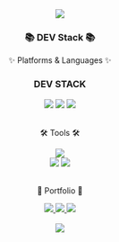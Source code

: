 <div align=center>
	<img src="https://capsule-render.vercel.app/api?type=waving&color=auto&height=200&section=header&text=@seung-u%20page!&fontSize=90" />	
</div>
<div align=center>
	<h3>📚 DEV Stack 📚</h3>
	<p>✨ Platforms & Languages ✨</p>
</div>

<div align="center">
<h3>DEV STACK</h3>
	<img src="https://img.shields.io/badge/C++-00599C?style=flat-square&amp;logo=C%2B%2B&amp;logoColor=white">
	<img src="https://img.shields.io/badge/Python-3776AB?style=flat-square&amp;logo=Python&amp;logoColor=white">
	<img src="https://img.shields.io/badge/Linux-FCC624?style=flat&logo=Linux&logoColor=white" />
</div>
<br>
<div align=center>
	<p>🛠 Tools 🛠</p>
</div>
<div align=center>
	<img src="https://img.shields.io/badge/Visual%20Studio%20Code-007ACC?style=flat&logo=VisualStudioCode&logoColor=white" />
	<br>
	<img src="https://img.shields.io/badge/AWS-232F3E?style=flat&logo=AmazonAWS&logoColor=white" />
	<img src="https://img.shields.io/badge/GitHub-181717?style=flat&logo=GitHub&logoColor=white" />
</div>
<br>
<div align=center>
	<p>🎨 Portfolio 🎨</p>
</div>
<div align=center>
	<a href="https://seung-u.com">
		<img src="https://img.shields.io/badge/Portfolio-FF3633?style=flat&logo=Micro.blog&logoColor=white" />
	</a>
	<a href="mailto:xjinseo@gmail.com">
		<img src="https://img.shields.io/badge/Mail-30B980?style=flat&logo=Gmail&logoColor=white" />
	</a>
	<a href="https://fortune-town-e75.notion.site/seung-u-aabb30f464cf4b76b15cb349d432ae20?pvs=4">
		<img src="https://img.shields.io/badge/Notion-000000?style=flat&logo=Notion&logoColor=white" />
	</a>
	<br>
</div>
<div align=center>
	<br>
<img src="https://github-readme-stats.vercel.app/api/top-langs/?username=seung-u&layout=compact">
<br>
